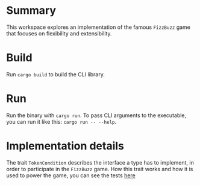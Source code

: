 # Summary
This workspace explores an implementation of the famous `FizzBuzz` game that
focuses on flexibility and extensibility.

# Build
Run `cargo build` to build the CLI library.

# Run
Run the binary with `cargo run`. To pass CLI arguments to the executable, you can 
run it like this: `cargo run -- --help`.

# Implementation details
The trait `TokenCondition` describes the interface a type has to implement, in order to 
participate in the `FizzBuzz` game.
How this trait works and how it is used to power the game, you can see the tests 
[here](./lib/fizz_buzz/src/test.rs)
